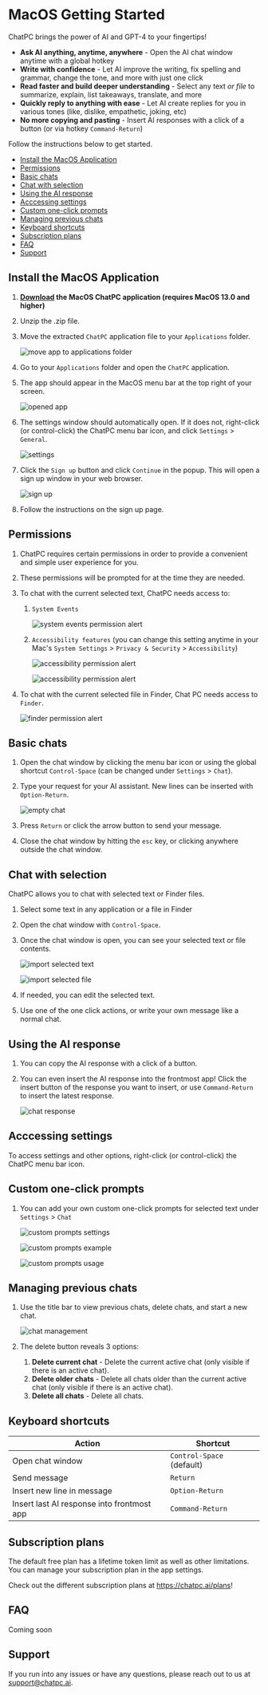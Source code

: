 # MacOS Getting Started

ChatPC brings the power of AI and GPT-4 to your fingertips!

- **Ask AI anything, anytime, anywhere** - Open the AI chat window anytime with a global hotkey
- **Write with confidence** - Let AI improve the writing, fix spelling and grammar, change the tone, and more with just one click
- **Read faster and build deeper understanding** - Select any text *or file* to summarize, explain, list takeaways, translate, and more
- **Quickly reply to anything with ease** - Let AI create replies for you in various tones (like, dislike, empathetic, joking, etc)
- **No more copying and pasting** - Insert AI responses with a click of a button (or via hotkey `Command-Return`)

Follow the instructions below to get started.
- [Install the MacOS Application](#install-the-macos-application)
- [Permissions](#permissions)
- [Basic chats](#basic-chats)
- [Chat with selection](#chat-with-selection)
- [Using the AI response](#using-the-ai-response)
- [Acccessing settings](#acccessing-settings)
- [Custom one-click prompts](#custom-one-click-prompts)
- [Managing previous chats](#managing-previous-chats)
- [Keyboard shortcuts](#keyboard-shortcuts)
- [Subscription plans](#subscription-plans)
- [FAQ](#faq)
- [Support](#support)

## Install the MacOS Application

1. **[Download](https://github.com/dounan/chat-pc-site/releases/download/v0.14/ChatPC.v0.14.zip) the MacOS ChatPC application (requires MacOS 13.0 and higher)**

1. Unzip the .zip file.

1. Move the extracted `ChatPC` application file to your `Applications` folder.

    ![move app to applications folder](/images/macos-getting-started/move-app.png)

1. Go to your `Applications` folder and open the `ChatPC` application.

1. The app should appear in the MacOS menu bar at the top right of your screen.

    ![opened app](/images/macos-getting-started/opened_app_arrow.png)

1. The settings window should automatically open. If it does not, right-click (or control-click) the ChatPC menu bar icon, and click `Settings` > `General`.

    ![settings](/images/macos-getting-started/signup-settings.png)

1. Click the `Sign up` button and click `Continue` in the popup. This will open a sign up window in your web browser.

    ![sign up](/images/macos-getting-started/signup-alert.png)

1. Follow the instructions on the sign up page.

## Permissions

1. ChatPC requires certain permissions in order to provide a convenient and simple user experience for you.

1. These permissions will be prompted for at the time they are needed.

1. To chat with the current selected text, ChatPC needs access to:

    1. `System Events`

        ![system events permission alert](/images/macos-getting-started/system-events-alert.png)

    1. `Accessibility features` (you can change this setting anytime in your Mac's `System Settings` > `Privacy & Security` > `Accessibility`)

        ![accessibility permission alert](/images/macos-getting-started/accessibility-alert.png)

        ![accessibility permission alert](/images/macos-getting-started/accessibility-enable.png)

1. To chat with the current selected file in Finder, Chat PC needs access to `Finder`.

    ![finder permission alert](/images/macos-getting-started/finder-alert.png)

## Basic chats

1. Open the chat window by clicking the menu bar icon or using the global shortcut `Control-Space` (can be changed under `Settings` > `Chat`).

1. Type your request for your AI assistant. New lines can be inserted with `Option-Return`.

    ![empty chat](/images/macos-getting-started/empty-chat.png)

1. Press `Return` or click the arrow button to send your message.

1. Close the chat window by hitting the `esc` key, or clicking anywhere outside the chat window.

## Chat with selection

ChatPC allows you to chat with selected text or Finder files.

1. Select some text in any application or a file in Finder

1. Open the chat window with `Control-Space`.

1. Once the chat window is open, you can see your selected text or file contents.

    ![import selected text](/images/macos-getting-started/import-selected-text.png)

    ![import selected file](/images/macos-getting-started/import-selected-file.png)

1. If needed, you can edit the selected text.

1. Use one of the one click actions, or write your own message like a normal chat.

## Using the AI response

1. You can copy the AI response with a click of a button.

1. You can even insert the AI response into the frontmost app! Click the insert button of the response you want to insert, or use `Command-Return` to insert the latest response.

    ![chat response](/images/macos-getting-started/chat-response.png)

## Acccessing settings

To access settings and other options, right-click (or control-click) the ChatPC menu bar icon.

## Custom one-click prompts

1. You can add your own custom one-click prompts for selected text under `Settings` > `Chat`

    ![custom prompts settings](/images/macos-getting-started/custom-prompts-settings.png)

    ![custom prompts example](/images/macos-getting-started/custom-prompts-example.png)

    ![custom prompts usage](/images/macos-getting-started/custom-prompts-in-chat.png)

## Managing previous chats

1. Use the title bar to view previous chats, delete chats, and start a new chat.

    ![chat management](/images/macos-getting-started/chat-management.png)

1. The delete button reveals 3 options:

    1. **Delete current chat** - Delete the current active chat (only visible if there is an active chat).
    1. **Delete older chats** - Delete all chats older than the current active chat (only visible if there is an active chat).
    1. **Delete all chats** - Delete all chats.

## Keyboard shortcuts

| Action | Shortcut |
| - | - |
| Open chat window | `Control-Space` (default) |
| Send message | `Return` |
| Insert new line in message | `Option-Return` |
| Insert last AI response into frontmost app | `Command-Return` |

## Subscription plans

The default free plan has a lifetime token limit as well as other limitations. You can manage your subscription plan in the app settings.

Check out the different subscription plans at https://chatpc.ai/plans!

## FAQ

Coming soon

## Support

If you run into any issues or have any questions, please reach out to us at support@chatpc.ai.
